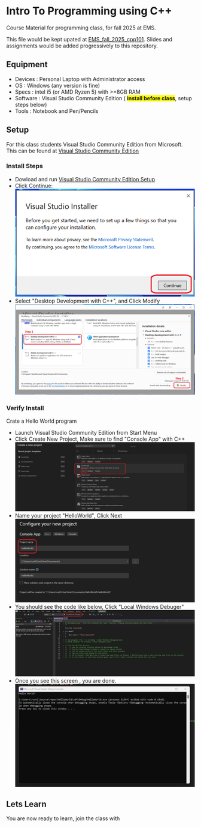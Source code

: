 # Intro To Programming using C++

Course Material for programming class, for fall 2025 at EMS. 

This file would be kept upated at [EMS_fall_2025_cpp101](https://github.com/MoklaEducation/ems_fall_2025_cpp101). Slides and assignments would be added progressively to this repository.


## Equipment
- Devices : Personal Laptop with Administrator access
- OS : Windows (any version is fine)
- Specs : intel i5 (or AMD Ryzen 5) with >=8GB RAM
- Software : Visual Studio Community Edition ( <span style="background-color: yellow;">**install before class**</span>, setup steps below)
- Tools : Notebook and Pen/Pencils


## Setup
For this class students Visual Studio Community Edition from Microsoft. This can be found at [Visual Studio Community Edition](https://visualstudio.microsoft.com/vs/community/)

### Install Steps
- Dowload and run [Visual Studio Community Edition Setup](https://visualstudio.microsoft.com/thank-you-downloading-visual-studio/?sku=Community&channel=Release&version=VS2022&source=VSLandingPage&passive=false&cid=2030)
- Click Continue:
![alt text](images/setup/VisualStudioInstaller_LaunchWindow.png)
- Select "Desktop Development with C++", and Click Modify
![alt text](images/setup/WorkLoadSelection_DesktopDevelopmentWithCpp.png)


### Verify Install

Crate a Hello World program 
- Launch Visual Studio Community Edition from Start Menu 
- Click Create New Project, Make sure to find "Console App" with C++
![alt text](images/setup/CppConsoleApp.png)
- Name your project "HelloWorld", Click Next
![alt text](images/setup/ProjectName_HelloWorld.png)
- You should see the code like below, Click "Local Windows Debuger"
![alt text](images/setup/HelloWorld_CodeWindow.png)
- Once you see this screen , you are done. 
![alt text](images/setup/HelloWorldSuccess.png)

## Lets Learn 
You are now ready to learn, join the class with 